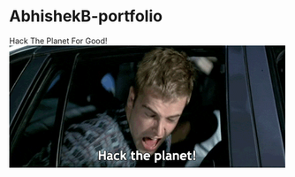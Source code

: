 # AbhishekB-portfolio
Hack The Planet For Good!
![hekur](https://github.com/0xBash/AbhishekB-portfolio/blob/main/hacktheplanet.gif)
